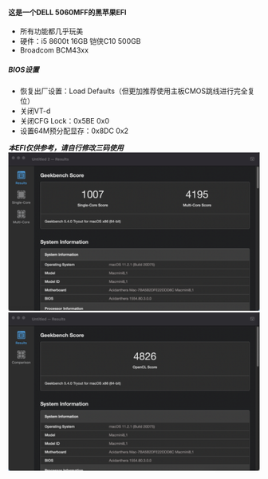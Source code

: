 #### 这是一个DELL 5060MFF的黑苹果EFI
 - 所有功能都几乎玩美
 - 硬件：i5 8600t 16GB 铠侠C10 500GB  
 - Broadcom BCM43xx
##### BIOS设置
- 恢复出厂设置：Load Defaults（但更加推荐使用主板CMOS跳线进行完全复位）
- 关闭VT-d
- 关闭CFG Lock：0x5BE 0x0
- 设置64M预分配显存：0x8DC 0x2

***本EFI仅供参考，请自行修改三码使用***
 ![img1](./img/cpu.png)
 ![img2](./img/gpu.png)
